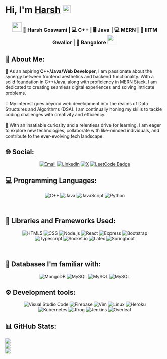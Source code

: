 #  <h1>Hi, I'm <a href="https://harsh">Harsh</a> <img src="https://media.giphy.com/media/hvRJCLFzcasrR4ia7z/giphy.gif" width="25px"> </h1>


<div align="center">  
<h3><img src="https://media.giphy.com/media/WUlplcMpOCEmTGBtBW/giphy.gif" width="30"> 🙎 Harsh Goswami | 💻 C++ | 🖥️ Java | 💻 MERN | 🏫 IIITM Gwalior | 📍 Bangalore <img src="https://media.giphy.com/media/WUlplcMpOCEmTGBtBW/giphy.gif" width="30"></h3>
</div>
 
## 💫 About Me:
🌟 As an aspiring **C++/Java/Web Developer**, I am passionate about the synergy between frontend aesthetics and backend functionality. With a solid foundation in C++/Java, along with proficiency in MERN Stack, I am dedicated to creating seamless digital experiences and solving intricate problems.<br><br>💡 My interest goes beyond web development into the realms of Data Structures and Algorithms (DSA). I am continually honing my skills to tackle coding challenges with creativity and efficiency.<br><br>🚀 With an insatiable curiosity and a relentless drive for learning, I am eager to explore new technologies, collaborate with like-minded individuals, and contribute to the ever-evolving tech landscape.

## 🌐 Social: 
<p align = "center">
  <a href="mailto:harsh.goswami98@gmail.com"><img src="https://img.shields.io/badge/Gmail-D14836?style=for-the-badge&logo=gmail&logoColor=white" alt="Email"></a>
  <a href="https://www.linkedin.com/in/harsh-goswami-1465b6195"><img src="https://img.shields.io/badge/LinkedIn-0A66C2?logo=linkedin&logoColor=fff&style=for-the-badge" alt="LinkedIn"></a>
  <a href="https://x.com/HarshGoswami27?t=S64gOCiGrJwW0qAWx9_QPw&s=09"><img src="https://img.shields.io/badge/X-000?logo=x&logoColor=fff&style=for-the-badge" alt="X"></a>
  <a href="https://leetcode.com/u/octothorpe27/"><img src="https://img.shields.io/badge/LeetCode-FFA116?logo=leetcode&logoColor=fff&style=for-the-badge" alt="LeetCode Badge"></a>
</p>

## 💻 Programming Languages:
<p align="center">
 <img  alt="C++" src="https://img.shields.io/badge/C%2B%2B-00599C?style=for-the-badge&logo=c%2B%2B&logoColor=white" />
 <img alt = "Java" src = "https://img.shields.io/badge/Java-ED8B00?style=for-the-badge&logo=openjdk&logoColor=white" />
 <img  alt="JavaScript" src="https://img.shields.io/badge/JavaScript-F7DF1E?style=for-the-badge&logo=javascript&logoColor=black" />
<img alt="Python" src="https://img.shields.io/badge/Python-14354C?style=for-the-badge&logo=python&logoColor=white" />
<br />
</p>
<br />

## 💾 Libraries and Frameworks Used: 
<p align = "center">
<img  alt="HTML5" src="https://img.shields.io/badge/HTML5-E34F26?style=for-the-badge&logo=html5&logoColor=white" />
<img  alt="CSS" src="https://img.shields.io/badge/CSS-239120?&style=for-the-badge&logo=css3&logoColor=white" />
<img alt="Node.js" src="https://img.shields.io/badge/Node.js-43853D?style=for-the-badge&logo=node.js&logoColor=white" />
<img alt="React" src="https://img.shields.io/badge/React-20232A?style=for-the-badge&logo=react&logoColor=61DAFB" />
<img alt="Express" src="https://img.shields.io/badge/Express.js-000000?style=for-the-badge&logo=express&logoColor=white" />
<img alt="Bootstrap" src="https://img.shields.io/badge/bootstrap-%23563D7C.svg?style=for-the-badge&logo=bootstrap&logoColor=white" /><br>
<img alt="Typescript" src="https://img.shields.io/badge/TypeScript-3178C6?logo=typescript&logoColor=fff&style=for-the-badge" />
<img alt="Socket.io" src="https://img.shields.io/badge/Socket.io-010101?logo=socketdotio&logoColor=fff&style=for-the-badge" />
<img alt="Latex" src="https://img.shields.io/badge/LaTex-008080?style=for-the-badge&labelColor=black&logo=LaTex&logoColor=white" />
<img alt="Springboot" src="https://img.shields.io/badge/Spring%20Boot-6DB33F?logo=springboot&logoColor=fff&style=for-the-badge" />

<p/>
<br />
 
## 📑 Databases I'm familiar with:
<p align="center">
<img alt="MongoDB" src="https://img.shields.io/badge/MongoDB-4EA94B?style=for-the-badge&logo=mongodb&logoColor=white" />
<img  alt="MySQL" src="https://img.shields.io/badge/MySQL-00000F?style=for-the-badge&logo=mysql&logoColor=white" />
<img alt="MySQL" src="https://img.shields.io/badge/Firebase-039BE5?style=for-the-badge&logo=Firebase&logoColor=white" />
<img alt="MySQL" src="https://img.shields.io/badge/Couchbase-EA2328?logo=couchbase&logoColor=fff&style=for-the-badge" />
<p/>
 
## ⚙️ Development tools:
<p align = "center">
 <img alt="Visual Studio Code" src="https://img.shields.io/badge/Visual_Studio_Code-0078D4?style=for-the-badge&logo=visual%20studio%20code&logoColor=white" />
 <img alt = "Firebase" src = "https://img.shields.io/badge/firebase-ffca28?style=for-the-badge&logo=firebase&logoColor=black" />
 <img alt = "Vim" src = "https://img.shields.io/badge/Vim-019733?logo=vim&logoColor=fff&style=for-the-badge" />
 <img alt = "Linux" src = "https://img.shields.io/badge/Linux-FCC624?style=for-the-badge&logo=linux&logoColor=black" />
 <img alt = "Heroku" src = "https://img.shields.io/badge/Heroku-430098?logo=heroku&logoColor=fff&style=for-the-badge" /><br>
 <img alt = "Kubernetes" src = "https://img.shields.io/badge/Kubernetes-326CE5?logo=kubernetes&logoColor=fff&style=for-the-badge" />
 <img alt = "Jfrog" src = "https://img.shields.io/badge/JFrog-40BE46?logo=jfrog&logoColor=fff&style=for-the-badge" />
 <img alt = "Jenkins" src = "https://img.shields.io/badge/Jenkins-D24939?logo=jenkins&logoColor=fff&style=for-the-badge" />
 <img alt = "Overleaf" src = "https://img.shields.io/badge/Overleaf-47A141?logo=overleaf&logoColor=fff&style=for-the-badge" />
</p>


## 📊 GitHub Stats:
![](https://github-readme-stats.vercel.app/api/top-langs/?username=Harsh3055&theme=dark&hide_border=false&include_all_commits=false&count_private=false&layout=compact)<br/>
![](https://github-readme-stats.vercel.app/api?username=Harsh3055&theme=dark&hide_border=false&include_all_commits=false&count_private=false)<br/>
![](https://github-readme-streak-stats.herokuapp.com/?user=Harsh3055&theme=dark&hide_border=false)<br/>


